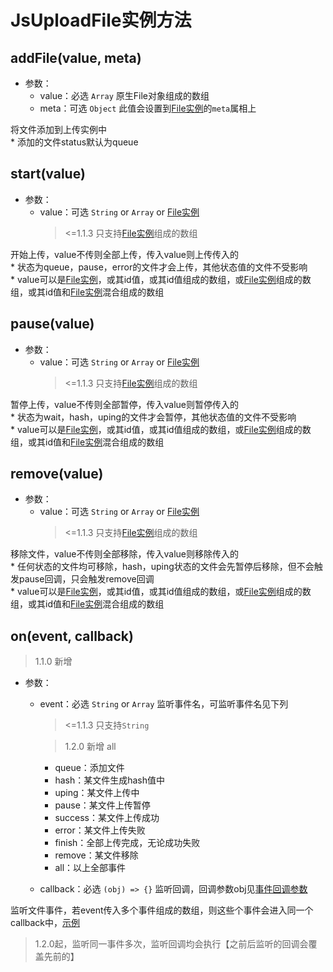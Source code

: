# JsUploadFile实例方法

## addFile(value, meta)

+ 参数：
  + value：必选 `Array` 原生File对象组成的数组
  + meta：可选 `Object` 此值会设置到[File实例](/usage/file-attr.md?id=meta)的`meta`属相上

将文件添加到上传实例中<br>* 添加的文件status默认为queue

## start(value)

+ 参数：
  + value：可选 `String` or `Array` or [File实例](/usage/file-attr.md)
    > <=1.1.3 只支持[File实例](/usage/file-attr.md)组成的数组

开始上传，value不传则全部上传，传入value则上传传入的
<br>* 状态为queue，pause，error的文件才会上传，其他状态值的文件不受影响
<br>* value可以是[File实例](/usage/file-attr.md)，或其id值，或其id值组成的数组，或[File实例](/usage/file-attr.md)组成的数组，或其id值和[File实例](/usage/file-attr.md)混合组成的数组

## pause(value)

+ 参数：
  + value：可选 `String` or `Array` or [File实例](/usage/file-attr.md)
    > <=1.1.3 只支持[File实例](/usage/file-attr.md)组成的数组

暂停上传，value不传则全部暂停，传入value则暂停传入的
<br>* 状态为wait，hash，uping的文件才会暂停，其他状态值的文件不受影响
<br>* value可以是[File实例](/usage/file-attr.md)，或其id值，或其id值组成的数组，或[File实例](/usage/file-attr.md)组成的数组，或其id值和[File实例](/usage/file-attr.md)混合组成的数组

## remove(value)

+ 参数：
  + value：可选 `String` or `Array` or [File实例](/usage/file-attr.md)
    > <=1.1.3 只支持[File实例](/usage/file-attr.md)组成的数组

移除文件，value不传则全部移除，传入value则移除传入的
<br>* 任何状态的文件均可移除，hash，uping状态的文件会先暂停后移除，但不会触发pause回调，只会触发remove回调
<br>* value可以是[File实例](/usage/file-attr.md)，或其id值，或其id值组成的数组，或[File实例](/usage/file-attr.md)组成的数组，或其id值和[File实例](/usage/file-attr.md)混合组成的数组

## on(event, callback)

> 1.1.0 新增

+ 参数：
  + event：必选 `String` or `Array` 监听事件名，可监听事件名见下列
    > <=1.1.3 只支持`String`

    > 1.2.0 新增 all
    + queue：添加文件
    + hash：某文件生成hash值中
    + uping：某文件上传中
    + pause：某文件上传暂停
    + success：某文件上传成功
    + error：某文件上传失败
    + finish：全部上传完成，无论成功失败
    + remove：某文件移除
    + all：以上全部事件
  + callback：必选 `(obj) => {}` 监听回调，回调参数obj见[事件回调参数](/usage/cb-params.md)

监听文件事件，若event传入多个事件组成的数组，则这些个事件会进入同一个callback中，[示例](/example/eg-onevent.md)

> 1.2.0起，监听同一事件多次，监听回调均会执行【之前后监听的回调会覆盖先前的】
